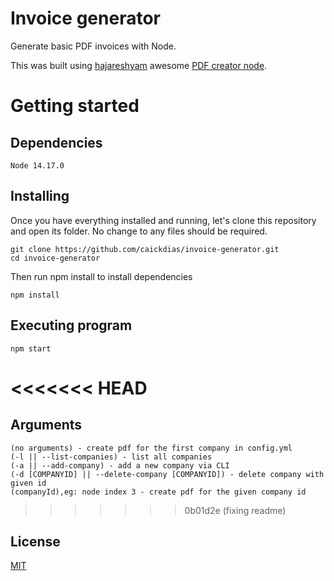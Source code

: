 # Invoice generator

Generate basic PDF invoices with Node.

This was built using [hajareshyam](https://github.com/hajareshyam) awesome [PDF creator node](https://github.com/hajareshyam/pdf-creator-node).

# Getting started

## Dependencies

```
Node 14.17.0
```

## Installing

Once you have everything installed and running, let's clone this repository and open its folder. No change to any files should be required.

```
git clone https://github.com/caickdias/invoice-generator.git
cd invoice-generator
```
Then run npm install to install dependencies

```
npm install
```

## Executing program

```
npm start
```

<<<<<<< HEAD
=======
## Arguments

```
(no arguments) - create pdf for the first company in config.yml
(-l || --list-companies) - list all companies
(-a || --add-company) - add a new company via CLI
(-d [COMPANYID] || --delete-company [COMPANYID]) - delete company with given id
(companyId),eg: node index 3 - create pdf for the given company id
```

>>>>>>> 0b01d2e (fixing readme)
## License

[MIT](https://choosealicense.com/licenses/mit/)
